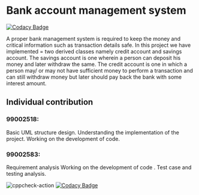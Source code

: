 # Bank account management system

[![Codacy Badge](https://api.codacy.com/project/badge/Grade/956fba724a4245649c3be187e3caa7aa)](https://app.codacy.com/gh/99002518/Genisis-MiniProject?utm_source=github.com&utm_medium=referral&utm_content=99002518/Genisis-MiniProject&utm_campaign=Badge_Grade_Settings)

A proper bank management system is required to keep the money and critical information such as transaction details safe. In this project we have implemented = two derived classes namely credit account and savings account.
The savings account is one wherein a person can deposit his money and later withdraw the same. 
The credit account is one in which a person may/ or may not have sufficient money to perform a transaction and can still withdraw money but later should pay back the bank with some interest amount.


## Individual contribution
### 99002518:
Basic UML structure design. 
Understanding the implementation of the project.
Working on the development of code. 

### 99002583: 
Requirement analysis
Working on the development of code .
Test case and testing analysis.



  
![cppcheck-action](https://github.com/99002518/Genisis-MiniProject/workflows/cppcheck-action/badge.svg)
[![Codacy Badge](https://app.codacy.com/project/badge/Grade/cb07f2a87d2f4d46b1f6a1af3c0c279d)](https://www.codacy.com/gh/99002518/Genisis-MiniProject/dashboard?utm_source=github.com&amp;utm_medium=referral&amp;utm_content=99002518/Genisis-MiniProject&amp;utm_campaign=Badge_Grade)
